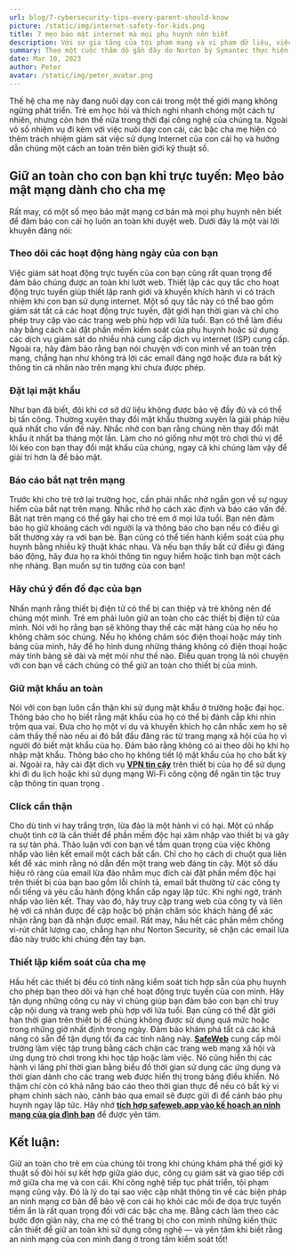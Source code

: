 ```yaml
---
url: blog/7-cybersecurity-tips-every-parent-should-know
picture: /static/img/internet-safety-for-kids.png
title: 7 mẹo bảo mật internet mà mọi phụ huynh nên biết
description: Với sự gia tăng của tội phạm mạng và vi phạm dữ liệu, việc giữ an toàn cho con bạn khỏi các mối đe dọa trên internet ngày càng trở nên khó khăn.
summary: Theo một cuộc thăm dò gần đây do Norton by Symantec thực hiện, 60% phụ huynh trên toàn thế giới cho con cái họ truy cập Internet trước 11 tuổi. Ngay cả khi 78% phụ huynh cảm thấy rằng trẻ em hiện phải đối mặt với các mối đe dọa trực tuyến lớn hơn so với 5 năm trước, chỉ 50% kiểm tra lịch sử trình duyệt của con họ và 46% hạn chế quyền truy cập vào một số trang web và ứng dụng nhất định.
date: Mar 10, 2023
author: Peter
avatar: /static/img/peter_avatar.png
---
```

Thế hệ cha mẹ này đang nuôi dạy con cái trong một thế giới mạng không ngừng phát triển. Trẻ em học hỏi và thích nghi nhanh chóng một cách tự nhiên, nhưng còn hơn thế nữa trong thời đại công nghệ của chúng ta. Ngoài vô số nhiệm vụ đi kèm với việc nuôi dạy con cái, các bậc cha mẹ hiện có thêm trách nhiệm giám sát việc sử dụng Internet của con cái họ và hướng dẫn chúng một cách an toàn trên biên giới kỹ thuật số.

## Giữ an toàn cho con bạn khi trực tuyến: Mẹo bảo mật mạng dành cho cha mẹ

Rất may, có một số mẹo bảo mật mạng cơ bản mà mọi phụ huynh nên biết để đảm bảo con cái họ luôn an toàn khi duyệt web.
Dưới đây là một vài lời khuyên đáng nói:

### Theo dõi các hoạt động hàng ngày của con bạn
Việc giám sát hoạt động trực tuyến của con bạn cũng rất quan trọng để đảm bảo chúng được an toàn khi lướt web. Thiết lập các quy tắc cho hoạt động trực tuyến giúp thiết lập ranh giới và khuyến khích hành vi có trách nhiệm khi con bạn sử dụng internet. Một số quy tắc này có thể bao gồm giám sát tất cả các hoạt động trực tuyến, đặt giới hạn thời gian và chỉ cho phép truy cập vào các trang web phù hợp với lứa tuổi.
Bạn có thể làm điều này bằng cách cài đặt phần mềm kiểm soát của phụ huynh hoặc sử dụng các dịch vụ giám sát do nhiều nhà cung cấp dịch vụ internet (ISP) cung cấp. Ngoài ra, hãy đảm bảo rằng bạn nói chuyện với con mình về an toàn trên mạng, chẳng hạn như không trả lời các email đáng ngờ hoặc đưa ra bất kỳ thông tin cá nhân nào trên mạng khi chưa được phép.

### Đặt lại mật khẩu
Như bạn đã biết, đôi khi cơ sở dữ liệu không được bảo vệ đầy đủ và có thể bị tấn công. Thường xuyên thay đổi mật khẩu thường xuyên là giải pháp hiệu quả nhất cho vấn đề này. Nhắc nhở con bạn rằng chúng nên thay đổi mật khẩu ít nhất ba tháng một lần. Làm cho nó giống như một trò chơi thú vị để lôi kéo con bạn thay đổi mật khẩu của chúng, ngay cả khi chúng làm vậy để giải trí hơn là để bảo mật.

### Báo cáo bắt nạt trên mạng
Trước khi cho trẻ trở lại trường học, cần phải nhắc nhở ngắn gọn về sự nguy hiểm của bắt nạt trên mạng. Nhắc nhở họ cách xác định và báo cáo vấn đề. Bắt nạt trên mạng có thể gây hại cho trẻ em ở mọi lứa tuổi. Bạn nên đảm bảo họ giữ khoảng cách với người lạ và thông báo cho bạn nếu có điều gì bất thường xảy ra với bạn bè. Bạn cũng có thể tiến hành kiểm soát của phụ huynh bằng nhiều kỹ thuật khác nhau. Và nếu bạn thấy bất cứ điều gì đáng báo động, hãy đưa họ ra khỏi thông tin nguy hiểm hoặc tình bạn một cách nhẹ nhàng. Bạn muốn sự tin tưởng của con bạn!

### Hãy chú ý đến đồ đạc của bạn
Nhấn mạnh rằng thiết bị điện tử có thể bị can thiệp và trẻ không nên để chúng một mình. Trẻ em phải luôn giữ an toàn cho các thiết bị điện tử của mình. Nói với họ rằng bạn sẽ không thay thế các mặt hàng của họ nếu họ không chăm sóc chúng. Nếu họ không chăm sóc điện thoại hoặc máy tính bảng của mình, hãy để họ hình dung những tháng không có điện thoại hoặc máy tính bảng sẽ dài và mệt mỏi như thế nào. Điều quan trọng là nói chuyện với con bạn về cách chúng có thể giữ an toàn cho thiết bị của mình.

### Giữ mật khẩu an toàn
Nói với con bạn luôn cẩn thận khi sử dụng mật khẩu ở trường hoặc đại học. Thông báo cho họ biết rằng mật khẩu của họ có thể bị đánh cắp khi nhìn trộm qua vai. Đưa cho họ một ví dụ và khuyến khích họ cân nhắc xem họ sẽ cảm thấy thế nào nếu ai đó bắt đầu đăng rác từ trang mạng xã hội của họ vì người đó biết mật khẩu của họ. Đảm bảo rằng không có ai theo dõi họ khi họ nhập mật khẩu. Thông báo cho họ không tiết lộ mật khẩu của họ cho bất kỳ ai. Ngoài ra, hãy cài đặt dịch vụ **[VPN tin cậy](https://cybernews.com/best-vpn/)** trên thiết bị của họ để sử dụng khi đi du lịch hoặc khi sử dụng mạng Wi-Fi công cộng để ngăn tin tặc truy cập thông tin quan trọng .

### Click cẩn thận
Cho dù tinh vi hay trắng trợn, lừa đảo là một hành vi có hại. Một cú nhấp chuột tình cờ là cần thiết để phần mềm độc hại xâm nhập vào thiết bị và gây ra sự tàn phá. Thảo luận với con bạn về tầm quan trọng của việc không nhấp vào liên kết email một cách bất cẩn. Chỉ cho họ cách di chuột qua liên kết để xác minh rằng nó dẫn đến một trang web đáng tin cậy. Một số dấu hiệu rõ ràng của email lừa đảo nhằm mục đích cài đặt phần mềm độc hại trên thiết bị của bạn bao gồm lỗi chính tả, email bất thường từ các công ty nổi tiếng và yêu cầu hành động khẩn cấp ngay lập tức. Khi nghi ngờ, tránh nhấp vào liên kết. Thay vào đó, hãy truy cập trang web của công ty và liên hệ với cá nhân được đề cập hoặc bộ phận chăm sóc khách hàng để xác nhận rằng bạn đã nhận được email. Rất may, hầu hết các phần mềm chống vi-rút chất lượng cao, chẳng hạn như Norton Security, sẽ chặn các email lừa đảo này trước khi chúng đến tay bạn.

### Thiết lập kiểm soát của cha mẹ
Hầu hết các thiết bị đều có tính năng kiểm soát tích hợp sẵn của phụ huynh cho phép bạn theo dõi và hạn chế hoạt động trực tuyến của con mình. Hãy tận dụng những công cụ này vì chúng giúp bạn đảm bảo con bạn chỉ truy cập nội dung và trang web phù hợp với lứa tuổi. Bạn cũng có thể đặt giới hạn thời gian trên thiết bị để chúng không được sử dụng quá mức hoặc trong những giờ nhất định trong ngày. Đảm bảo khám phá tất cả các khả năng có sẵn để tận dụng tối đa các tính năng này. **[SafeWeb](https://safeweb.app/vi/)** cung cấp môi trường làm việc tập trung bằng cách chặn các trang web mạng xã hội và ứng dụng trò chơi trong khi học tập hoặc làm việc. Nó cũng hiển thị các hành vi lãng phí thời gian bằng biểu đồ thời gian sử dụng các ứng dụng và thời gian dành cho các trang web được hiển thị trong bảng điều khiển. Nó thậm chí còn có khả năng báo cáo theo thời gian thực để nếu có bất kỳ vi phạm chính sách nào, cảnh báo qua email sẽ được gửi đi để cảnh báo phụ huynh ngay lập tức. Hãy nhớ **[tích hợp safeweb.app vào kế hoạch an ninh mạng của gia đình bạn](https://safeweb.app/vi/download/)** để được yên tâm.

## Kết luận:  
Giữ an toàn cho trẻ em của chúng tôi trong khi chúng khám phá thế giới kỹ thuật số đòi hỏi sự kết hợp giữa giáo dục, công cụ giám sát và giao tiếp cởi mở giữa cha mẹ và con cái. Khi công nghệ tiếp tục phát triển, tội phạm mạng cũng vậy. Đó là lý do tại sao việc cập nhật thông tin về các biện pháp an ninh mạng cơ bản để bảo vệ con cái họ khỏi các mối đe dọa trực tuyến tiềm ẩn là rất quan trọng đối với các bậc cha mẹ.
Bằng cách làm theo các bước đơn giản này, cha mẹ có thể trang bị cho con mình những kiến thức cần thiết để giữ an toàn khi sử dụng công nghệ — và yên tâm khi biết rằng an ninh mạng của con mình đang ở trong tầm kiểm soát tốt!
